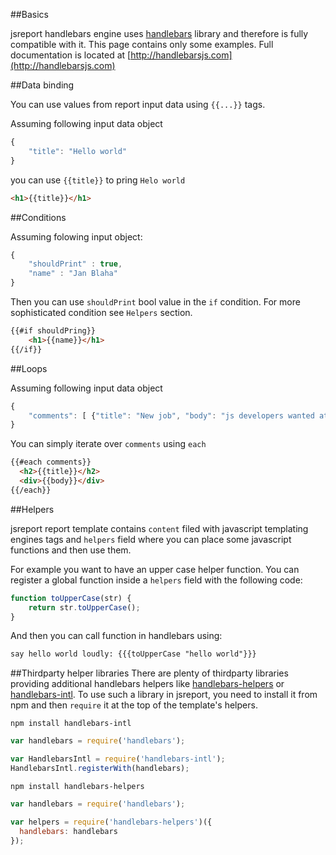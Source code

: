 

##Basics

jsreport handlebars engine uses [handlebars](http://handlebarsjs.com) library and therefore is fully compatible with it. This page contains only some examples. Full documentation is located at [http://handlebarsjs.com](http://handlebarsjs.com)

##Data binding

You can use values from report input data using `{{...}}` tags.

Assuming following input data object
```js
{
    "title": "Hello world"
}
```

you can use `{{title}}` to pring `Helo world`
```html
<h1>{{title}}</h1>
```
##Conditions

Assuming folowing input object:
```js
{
    "shouldPrint" : true,
    "name" : "Jan Blaha"
}
```

Then you can use `shouldPrint` bool value in the `if` condition. For more sophisticated condition see `Helpers` section.

```html
{{#if shouldPring}}
    <h1>{{name}}</h1>
{{/if}}
```

##Loops

Assuming following input data object
```js
{
    "comments": [ {"title": "New job", "body": "js developers wanted at... " }]
}
```

You can simply iterate over `comments` using `each`
```html
{{#each comments}}
  <h2>{{title}}</h2>
  <div>{{body}}</div>
{{/each}}
```

##Helpers

jsreport report template contains `content` filed with javascript templating engines tags and `helpers` field where you can place some javascript functions and then use them.

For example you want to have an upper case helper function. You can register a global function inside a `helpers` field with the following code:

```javascript
function toUpperCase(str) {
    return str.toUpperCase();
}
```

And then you can call function in handlebars using:
```html
say hello world loudly: {{{toUpperCase "hello world"}}}
```

##Thirdparty helper libraries
There are plenty of thirdparty libraries providing additional handlebars helpers like [handlebars-helpers](https://github.com/assemble/handlebars-helpers) or [handlebars-intl](http://formatjs.io/handlebars/). To use such a library in jsreport, you need to install it from npm and then `require` it at the top of the template's helpers.

`npm install handlebars-intl`
```js
var handlebars = require('handlebars');

var HandlebarsIntl = require('handlebars-intl');
HandlebarsIntl.registerWith(handlebars);
```

`npm install handlebars-helpers`
```js
var handlebars = require('handlebars');

var helpers = require('handlebars-helpers')({
  handlebars: handlebars
});
```

